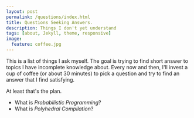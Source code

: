 ```yaml
---
layout: post
permalink: /questions/index.html
title: Questions Seeking Answers. 
description: Things I don't yet understand 
tags: [about, Jekyll, theme, responsive]
image:
  feature: coffee.jpg
---
```


This is a list of things I ask myself. 
The goal is trying to find short answer to topics I have incomplete knowledge about.
Every now and then, I'll invest a cup of coffee (or about 30 minutes) to pick a question and try to find an answer that I find satisfying.

At least that's the plan.

* What is _Probabilistic Programming_?
* What is _Polyhedral Compilation_?

